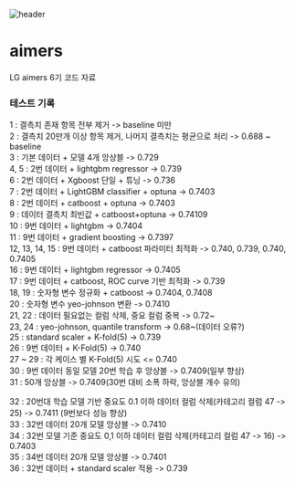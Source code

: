 ![header](https://capsule-render.vercel.app/api?type=rounded&height=300&color=gradient&text=AIMERS)

# aimers
LG aimers 6기 코드 자료

### 테스트 기록
1 : 결측치 존재 항목 전부 제거 -> baseline 미만   
2 : 결측치 20만개 이상 항목 제거, 나머지 결측치는 평균으로 처리 -> 0.688 ~ baseline   
3 : 기본 데이터 + 모델 4개 앙상블 -> 0.729   
4, 5 : 2번 데이터 + lightgbm regressor -> 0.739   
6 : 2번 데이터 + Xgboost 단일 + 튜닝 -> 0.736   
7 : 2번 데이터 + LightGBM classifier + optuna -> 0.7403   
8 : 2번 데이터 + catboost + optuna -> 0.7403   
9 : 데이터 결측치 최빈값 + catboost+optuna -> 0.74109    
10 : 9번 데이터 + lightgbm -> 0.7404    
11 : 9번 데이터 + gradient boosting -> 0.7397   
12, 13, 14, 15 : 9번 데이터 + catboost 파라미터 최적화 -> 0.740, 0.739, 0.740, 0.7405   
16 : 9번 데이터 + lightgbm regressor -> 0.7405   
17 : 9번 데이터 + catboost, ROC curve 기반 최적화 -> 0.739   
18, 19 : 숫자형 변수 정규화 + catboost -> 0.7404, 0.7408    
20 : 숫자형 변수 yeo-johnson 변환 -> 0.7410   
21, 22 : 데이터 필요없는 컬럼 삭제, 중요 컬럼 중복 -> 0.72~   
23, 24 : yeo-johnson, quantile transform -> 0.68~(데이터 오류?)   
25 : standard scaler + K-fold(5) -> 0.739   
26 : 9번 데이터 + K-Fold(5) -> 0.740   
27 ~ 29 : 각 케이스 별 K-Fold(5) 시도 <= 0.740   
30 : 9번 데이터 동일 모델 20번 학습 후 앙상블 -> 0.7409(일부 향상)    
31 : 50개 앙상블 -> 0.7409(30번 대비 소폭 하락, 앙상블 개수 유의)   

32 : 20번대 학습 모델 기반 중요도 0.1 이하 데이터 컬럼 삭제(카테고리 컬럼 47 -> 25) -> 0.7411 (9번보다 성능 향상)   
33 : 32번 데이터 20개 모델 앙상블 -> 0.7410    
34 : 32번 모델 기준 중요도 0,1 이하 데이터 컬럼 삭제(카테고리 컬럼 47 -> 16) -> 0.7403   
35 : 34번 데이터 20개 모델 앙상블 -> 0.7401   
36 : 32번 데이터 + standard scaler 적용 -> 0.739   



